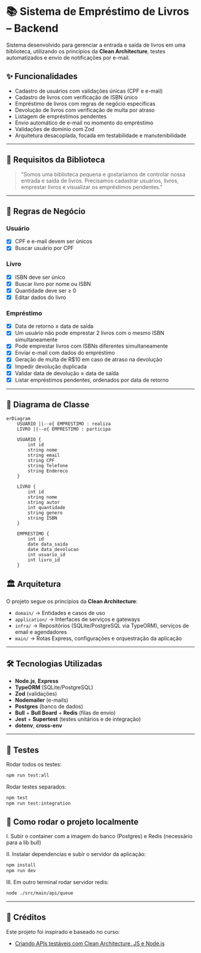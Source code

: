 # 📚 Sistema de Empréstimo de Livros – Backend

Sistema desenvolvido para gerenciar a entrada e saída de livros em uma biblioteca, utilizando os princípios da **Clean Architecture**, testes automatizados e envio de notificações por e-mail.

## ✨ Funcionalidades

- Cadastro de usuários com validações únicas (CPF e e-mail)
- Cadastro de livros com verificação de ISBN único
- Empréstimo de livros com regras de negócio específicas
- Devolução de livros com verificação de multa por atraso
- Listagem de empréstimos pendentes
- Envio automático de e-mail no momento do empréstimo
- Validações de domínio com Zod
- Arquitetura desacoplada, focada em testabilidade e manutenibilidade

---

## 🎯 Requisitos da Biblioteca

> "Somos uma biblioteca pequena e gostaríamos de controlar nossa entrada e saída de livros. Precisamos cadastrar usuários, livros, emprestar livros e visualizar os empréstimos pendentes."

---

## 🧠 Regras de Negócio

### Usuário

- [x] CPF e e-mail devem ser únicos
- [x] Buscar usuário por CPF

### Livro

- [x] ISBN deve ser único
- [x] Buscar livro por nome ou ISBN
- [x] Quantidade deve ser ≥ 0
- [x] Editar dados do livro

### Empréstimo

- [x] Data de retorno ≥ data de saída
- [x] Um usuário não pode emprestar 2 livros com o mesmo ISBN simultaneamente
- [x] Pode emprestar livros com ISBNs diferentes simultaneamente
- [x] Enviar e-mail com dados do empréstimo
- [x] Geração de multa de R$10 em caso de atraso na devolução
- [x] Impedir devolução duplicada
- [x] Validar data de devolução ≥ data de saída
- [x] Listar empréstimos pendentes, ordenados por data de retorno

---

## 🧩 Diagrama de Classe

```mermaid
erDiagram
    USUARIO ||--o{ EMPRESTIMO : realiza
    LIVRO ||--o{ EMPRESTIMO : participa

    USUARIO {
        int id
        string nome
        string email
        string CPF
        string Telefone
        string Endereco
    }

    LIVRO {
        int id
        string nome
        string autor
        int quantidade
        string genero
        string ISBN
    }

    EMPRESTIMO {
        int id
        date data_saida
        date data_devolucao
        int usuario_id
        int livro_id
    }
```

## 🏛️ Arquitetura

O projeto segue os princípios da **Clean Architecture**:

- `domain/` → Entidades e casos de uso
- `application/` → Interfaces de serviços e gateways
- `infra/` → Repositórios (SQLite/PostgreSQL via TypeORM), serviços de email e agendadores
- `main/` → Rotas Express, configurações e orquestração da aplicação

---

## 🛠️ Tecnologias Utilizadas

- **Node.js**, **Express**
- **TypeORM** (SQLite/PostgreSQL)
- **Zod** (validações)
- **Nodemailer** (e-mails)
- **Postgres** (banco de dados)
- **Bull** + **Bull Board** + **Redis** (filas de envio)
- **Jest** + **Supertest** (testes unitários e de integração)
- **dotenv**, **cross-env**

---

## 🧪 Testes

Rodar todos os testes:

```bash
npm run test:all
```

Rodar testes separados:

```bash
npm test
npm run test:integration
```

## 🚀 Como rodar o projeto localmente

I. Subir o container com a imagem do banco (Postgres) e Redis (necessário para a lib bull)

II. Instalar dependencias e subir o servidor da aplicação:

```bash
npm install
npm run dev
```

III. Em outro terminal rodar servidor redis:

```bash
node ./src/main/api/queue
```

---

## 📖 Créditos

Este projeto foi inspirado e baseado no curso:

- [Criando APIs testáveis com Clean Architecture, JS e Node.js](https://github.com/vspinellis/clean-js)
